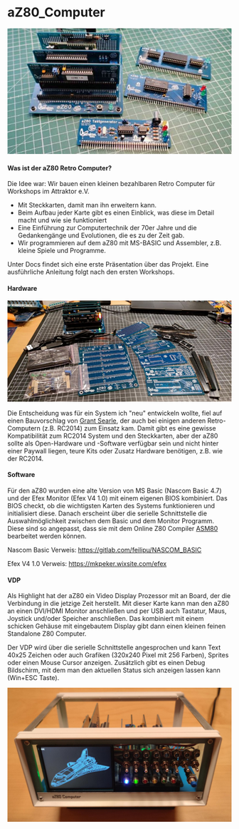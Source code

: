 # aZ80_Computer

<img width="640px" src="./Docs/aZ80_System.jpg" alt="Das aZ80 System" />

#### Was ist der aZ80 Retro Computer?

Die Idee war: Wir bauen einen kleinen bezahlbaren Retro Computer für Workshops im Attraktor e.V.

 - Mit Steckkarten, damit man ihn erweitern kann. 
 - Beim Aufbau jeder Karte gibt es einen Einblick, was diese im Detail macht und wie sie funktioniert
 - Eine Einführung zur Computertechnik der 70er Jahre und die Gedankengänge und Evolutionen, die es zu der Zeit gab.
 - Wir programmieren auf dem aZ80 mit MS-BASIC und Assembler, z.B. kleine Spiele und Programme.

Unter Docs findet sich eine erste Präsentation über das Projekt. Eine ausführliche Anleitung folgt nach den ersten Workshops.

#### Hardware

<img width="640px" src="./Docs/aZ80_Boardset.jpg" alt="Die aZ80 Boards" />

Die Entscheidung was für ein System ich "neu" entwickeln wollte, fiel auf einen Bauvorschlag von <a href="http://searle.wales/">Grant Searle</a>, 
der auch bei einigen anderen Retro-Computern (z.B. RC2014) zum Einsatz kam. Damit gibt es eine gewisse 
Kompatibilität zum RC2014 System und den Steckkarten, aber der aZ80 sollte als Open-Hardware und -Software verfügbar 
sein und nicht hinter einer Paywall liegen, teure Kits oder Zusatz Hardware benötigen, z.B. wie der RC2014.

#### Software

Für den aZ80 wurden eine alte Version von MS Basic (Nascom Basic 4.7) und der Efex Monitor (Efex V4 1.0) mit einem eigenen BIOS kombiniert.
Das BIOS checkt, ob die wichtigsten Karten des Systems funktionieren und initialisiert diese. Danach erscheint über die serielle Schnittstelle
die Auswahlmöglichkeit zwischen dem Basic und dem Monitor Programm. Diese sind so angepasst, dass sie mit dem 
Online Z80 Compiler <a href="https://www.asm80.com/">ASM80</a> bearbeitet werden können.

Nascom Basic Verweis: <a href="https://gitlab.com/feilipu/NASCOM_BASIC"> https://gitlab.com/feilipu/NASCOM_BASIC </a>

Efex V4 1.0 Verweis: <a href="https://mkpeker.wixsite.com/efex"> https://mkpeker.wixsite.com/efex </a>

#### VDP

Als Highlight hat der aZ80 ein Video Display Prozessor mit an Board, der die Verbindung in die jetzige Zeit herstellt. Mit dieser Karte kann man den aZ80
an einen DVI/HDMI Monitor anschließen und per USB auch Tastatur, Maus, Joystick und/oder Speicher anschließen. Das kombiniert mit einem schicken Gehäuse
mit eingebautem Display gibt dann einen kleinen feinen Standalone Z80 Computer.

Der VDP wird über die serielle Schnittstelle angesprochen und kann Text 40x25 Zeichen oder auch Grafiken (320x240 Pixel mit 256 Farben), Sprites oder 
einen Mouse Cursor anzeigen. Zusätzlich gibt es einen Debug Bildschirm, mit dem man den aktuellen Status sich anzeigen lassen kann (Win+ESC Taste).

<img width="640px" src="./Docs/aZ80_VDP.jpg" alt="Die aZ80 VDP" />
